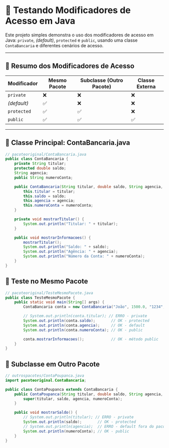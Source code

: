 # 🧪 Testando Modificadores de Acesso em Java

Este projeto simples demonstra o uso dos modificadores de acesso em Java: `private`, *(default)*, `protected` e `public`, usando uma classe `ContaBancaria` e diferentes cenários de acesso.

---

## 🔐 Resumo dos Modificadores de Acesso

| Modificador     | Mesmo Pacote | Subclasse (Outro Pacote) | Classe Externa |
|-----------------|--------------|---------------------------|----------------|
| `private`       | ❌           | ❌                        | ❌             |
| *(default)*     | ✅           | ❌                        | ❌             |
| `protected`     | ✅           | ✅                        | ❌             |
| `public`        | ✅           | ✅                        | ✅             |

---

## 📄 Classe Principal: ContaBancaria.java

```java
// pacoteoriginal/ContaBancaria.java
public class ContaBancaria {
    private String titular;
    protected double saldo;
    String agencia;
    public String numeroConta;

    public ContaBancaria(String titular, double saldo, String agencia, String numeroConta) {
        this.titular = titular;
        this.saldo = saldo;
        this.agencia = agencia;
        this.numeroConta = numeroConta;
    }

    private void mostrarTitular() {
        System.out.println("Titular: " + titular);
    }

    public void mostrarInformacoes() {
        mostrarTitular();
        System.out.println("Saldo: " + saldo);
        System.out.println("Agência: " + agencia);
        System.out.println("Número da Conta: " + numeroConta);
    }
}
```

## 🧪 Teste no Mesmo Pacote
```java
// pacoteoriginal/TesteMesmoPacote.java
public class TesteMesmoPacote {
    public static void main(String[] args) {
        ContaBancaria conta = new ContaBancaria("João", 1500.0, "1234", "987654");

        // System.out.println(conta.titular); // ERRO - private
        System.out.println(conta.saldo);       // OK - protected
        System.out.println(conta.agencia);     // OK - default
        System.out.println(conta.numeroConta); // OK - public

        conta.mostrarInformacoes();            // OK - método public
    }
}
```

## 🔄 Subclasse em Outro Pacote
```java
// outrospacotes/ContaPoupanca.java
import pacoteoriginal.ContaBancaria;

public class ContaPoupanca extends ContaBancaria {
    public ContaPoupanca(String titular, double saldo, String agencia, String numeroConta) {
        super(titular, saldo, agencia, numeroConta);
    }

    public void mostrarSaldo() {
        // System.out.println(titular); // ERRO - private
        System.out.println(saldo);       // OK - protected
        // System.out.println(agencia);  // ERRO - default fora do pacote
        System.out.println(numeroConta); // OK - public
    }
}
```

